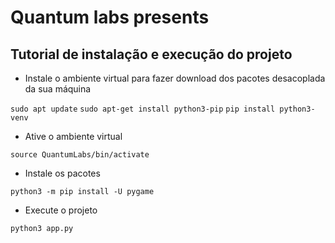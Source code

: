 # Quantum labs presents

## Tutorial de instalação e execução do projeto

- Instale o ambiente virtual para fazer download dos pacotes desacoplada da sua máquina

``` sudo apt update ```
``` sudo apt-get install python3-pip ```
``` pip install python3-venv ```

- Ative o ambiente virtual

``` source QuantumLabs/bin/activate ```

- Instale os pacotes

``` python3 -m pip install -U pygame ```

- Execute o projeto

``` python3 app.py ```

